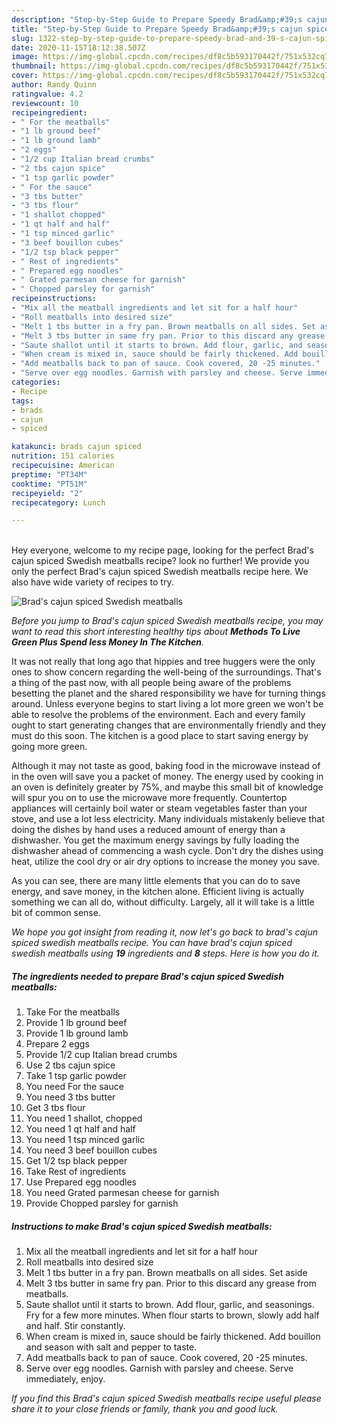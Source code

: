 ```yaml
---
description: "Step-by-Step Guide to Prepare Speedy Brad&amp;#39;s cajun spiced Swedish meatballs"
title: "Step-by-Step Guide to Prepare Speedy Brad&amp;#39;s cajun spiced Swedish meatballs"
slug: 1322-step-by-step-guide-to-prepare-speedy-brad-and-39-s-cajun-spiced-swedish-meatballs
date: 2020-11-15T18:12:38.507Z
image: https://img-global.cpcdn.com/recipes/df8c5b593170442f/751x532cq70/brads-cajun-spiced-swedish-meatballs-recipe-main-photo.jpg
thumbnail: https://img-global.cpcdn.com/recipes/df8c5b593170442f/751x532cq70/brads-cajun-spiced-swedish-meatballs-recipe-main-photo.jpg
cover: https://img-global.cpcdn.com/recipes/df8c5b593170442f/751x532cq70/brads-cajun-spiced-swedish-meatballs-recipe-main-photo.jpg
author: Randy Quinn
ratingvalue: 4.2
reviewcount: 10
recipeingredient:
- " For the meatballs"
- "1 lb ground beef"
- "1 lb ground lamb"
- "2 eggs"
- "1/2 cup Italian bread crumbs"
- "2 tbs cajun spice"
- "1 tsp garlic powder"
- " For the sauce"
- "3 tbs butter"
- "3 tbs flour"
- "1 shallot chopped"
- "1 qt half and half"
- "1 tsp minced garlic"
- "3 beef bouillon cubes"
- "1/2 tsp black pepper"
- " Rest of ingredients"
- " Prepared egg noodles"
- " Grated parmesan cheese for garnish"
- " Chopped parsley for garnish"
recipeinstructions:
- "Mix all the meatball ingredients and let sit for a half hour"
- "Roll meatballs into desired size"
- "Melt 1 tbs butter in a fry pan. Brown meatballs on all sides. Set aside"
- "Melt 3 tbs butter in same fry pan. Prior to this discard any grease from meatballs."
- "Saute shallot until it starts to brown. Add flour, garlic, and seasonings. Fry for a few more minutes. When flour starts to brown, slowly add half and half. Stir constantly."
- "When cream is mixed in, sauce should be fairly thickened. Add bouillon and season with salt and pepper to taste."
- "Add meatballs back to pan of sauce. Cook covered, 20 -25 minutes."
- "Serve over egg noodles. Garnish with parsley and cheese. Serve immediately, enjoy."
categories:
- Recipe
tags:
- brads
- cajun
- spiced

katakunci: brads cajun spiced 
nutrition: 151 calories
recipecuisine: American
preptime: "PT34M"
cooktime: "PT51M"
recipeyield: "2"
recipecategory: Lunch

---
```

<br>
Hey everyone, welcome to my recipe page, looking for the perfect Brad&#39;s cajun spiced Swedish meatballs recipe? look no further! We provide you only the perfect Brad&#39;s cajun spiced Swedish meatballs recipe here. We also have wide variety of recipes to try.
<br>


![Brad&#39;s cajun spiced Swedish meatballs](https://img-global.cpcdn.com/recipes/df8c5b593170442f/751x532cq70/brads-cajun-spiced-swedish-meatballs-recipe-main-photo.jpg)

<i>Before you jump to Brad&#39;s cajun spiced Swedish meatballs recipe, you may want to read this short interesting healthy tips about 
<strong>Methods To Live Green Plus Spend less Money In The Kitchen</strong>.</i>
</br>

It was not really that long ago that hippies and tree huggers were the only ones to show concern regarding the well-being of the surroundings. That's a thing of the past now, with all people being aware of the problems besetting the planet and the shared responsibility we have for turning things around. Unless everyone begins to start living a lot more green we won't be able to resolve the problems of the environment. Each and every family ought to start generating changes that are environmentally friendly and they must do this soon. The kitchen is a good place to start saving energy by going more green.

Although it may not taste as good, baking food in the microwave instead of in the oven will save you a packet of money. The energy used by cooking in an oven is definitely greater by 75%, and maybe this small bit of knowledge will spur you on to use the microwave more frequently. Countertop appliances will certainly boil water or steam vegetables faster than your stove, and use a lot less electricity. Many individuals mistakenly believe that doing the dishes by hand uses a reduced amount of energy than a dishwasher. You get the maximum energy savings by fully loading the dishwasher ahead of commencing a wash cycle. Don't dry the dishes using heat, utilize the cool dry or air dry options to increase the money you save.

As you can see, there are many little elements that you can do to save energy, and save money, in the kitchen alone. Efficient living is actually something we can all do, without difficulty. Largely, all it will take is a little bit of common sense.


<i>We hope you got insight from reading it, now let's go back to brad&#39;s cajun spiced swedish meatballs recipe. You can have brad&#39;s cajun spiced swedish meatballs using <strong>19</strong> ingredients and <strong>8</strong> steps. Here is how you do it.
</i>

##### The ingredients needed to prepare Brad&#39;s cajun spiced Swedish meatballs:

1. Take  For the meatballs
1. Provide 1 lb ground beef
1. Provide 1 lb ground lamb
1. Prepare 2 eggs
1. Provide 1/2 cup Italian bread crumbs
1. Use 2 tbs cajun spice
1. Take 1 tsp garlic powder
1. You need  For the sauce
1. You need 3 tbs butter
1. Get 3 tbs flour
1. You need 1 shallot, chopped
1. You need 1 qt half and half
1. You need 1 tsp minced garlic
1. You need 3 beef bouillon cubes
1. Get 1/2 tsp black pepper
1. Take  Rest of ingredients
1. Use  Prepared egg noodles
1. You need  Grated parmesan cheese for garnish
1. Provide  Chopped parsley for garnish


##### Instructions to make Brad&#39;s cajun spiced Swedish meatballs:

1. Mix all the meatball ingredients and let sit for a half hour
1. Roll meatballs into desired size
1. Melt 1 tbs butter in a fry pan. Brown meatballs on all sides. Set aside
1. Melt 3 tbs butter in same fry pan. Prior to this discard any grease from meatballs.
1. Saute shallot until it starts to brown. Add flour, garlic, and seasonings. Fry for a few more minutes. When flour starts to brown, slowly add half and half. Stir constantly.
1. When cream is mixed in, sauce should be fairly thickened. Add bouillon and season with salt and pepper to taste.
1. Add meatballs back to pan of sauce. Cook covered, 20 -25 minutes.
1. Serve over egg noodles. Garnish with parsley and cheese. Serve immediately, enjoy.


<i>If you find this Brad&#39;s cajun spiced Swedish meatballs recipe useful please share it to your close friends or family, thank you and good luck.</i>
